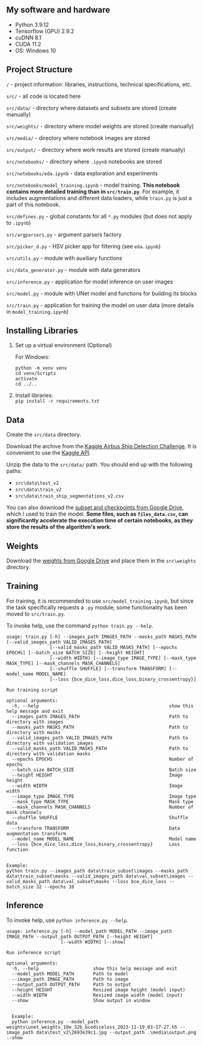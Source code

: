 ## My software and hardware

- Python 3.9.12
- Tensorflow (GPU) 2.9.2
- cuDNN 8.1
- CUDA 11.2
- OS: Windows 10


## Project Structure

`/` - project information: libraries, instructions, technical specifications, etc.

`src/` - all code is located here

`src/data/` - directory where datasets and subsets are stored (create manually)

`src/weights/` - directory where model weights are stored (create manually)

`src/media/` - directory where notebook images are stored

`src/output/` - directory where work results are stored (create manually)

`src/notebooks/` - directory where `.ipynb` notebooks are stored

`src/notebooks/eda.ipynb` - data exploration and experiments

`src/notebooks/model_training.ipynb` - model training. **This notebook contains more detailed training than in `src/train.py`**. For example, it includes augmentations and different data loaders, while `train.py` is just a part of this notebook.

`src/defines.py` - global constants for all `*.py` modules (but does not apply to `.ipynb`)

`src/argparsers.py` - argument parsers factory

`src/picker_d.py` - HSV picker app for filtering (see `eda.ipynb`)

`src/utils.py` - module with auxiliary functions

`src/data_generator.py` - module with data generators

`src/inference.py` - application for model inference on user images

`src/model.py` - module with UNet model and functions for building its blocks

`src/train.py` - application for training the model on user data (more details in `model_training.ipynb`)


## Installing Libraries

1) Set up a virtual environment (Optional) <br>

    For Windows:
    ```
    python -m venv venv
    cd venv/Scripts
    activate 
    cd ../..
    ```

2) Install libraries: <br>
`pip install -r requirements.txt`


## Data

Create the `src/data` directory.

Download the archive from the [Kaggle Airbus Ship Detection Challenge](https://www.kaggle.com/competitions/airbus-ship-detection). It is convenient to use the [Kaggle API](https://www.kaggle.com/docs/api).

Unzip the data to the `src/data/` path. You should end up with the following paths:
- `src\data\test_v2`
- `src\data\train_v2`
- `src\data\train_ship_segmentations_v2.csv`

You can also download the [subset and checkpoints from Google Drive](https://drive.google.com/drive/folders/1HAVF-6rz8LefGaEZDjvpI7yXx8R9PeGj?usp=sharing), which I used to train the model. **Some files, such as `files_data.csv`, can significantly accelerate the execution time of certain notebooks, as they store the results of the algorithm's work.**



## Weights

Download the [weights from Google Drive](https://drive.google.com/drive/folders/1HAVF-6rz8LefGaEZDjvpI7yXx8R9PeGj?usp=sharing) and place them in the `src\weights` directory.



## Training

For training, it is recommended to use `src/model_training.ipynb`, but since the task specifically requests a `.py` module, some functionality has been moved to `src/train.py`.

To invoke help, use the command `python train.py --help`.

```
usage: train.py [-h] --images_path IMAGES_PATH --masks_path MASKS_PATH [--valid_images_path VALID_IMAGES_PATH]
                [--valid_masks_path VALID_MASKS_PATH] [--epochs EPOCHS] [--batch_size BATCH_SIZE] [--height HEIGHT]
                [--width WIDTH] [--image_type IMAGE_TYPE] [--mask_type MASK_TYPE] [--mask_channels MASK_CHANNELS]
                [--shuffle SHUFFLE] [--transform TRANSFORM] [--model_name MODEL_NAME]
                [--loss {bce_dice_loss,dice_loss,binary_crossentropy}]

Run training script

optional arguments:
  -h, --help                                                show this help message and exit
  --images_path IMAGES_PATH                                 Path to directory with images
  --masks_path MASKS_PATH                                   Path to directory with masks
  --valid_images_path VALID_IMAGES_PATH                     Path to directory with validation images
  --valid_masks_path VALID_MASKS_PATH                       Path to directory with validation masks
  --epochs EPOCHS                                           Number of epochs
  --batch_size BATCH_SIZE                                   Batch size
  --height HEIGHT                                           Image height
  --width WIDTH                                             Image width 
  --image_type IMAGE_TYPE                                   Image type
  --mask_type MASK_TYPE                                     Mask type
  --mask_channels MASK_CHANNELS                             Number of mask channels
  --shuffle SHUFFLE                                         Shuffle data
  --transform TRANSFORM                                     Data augmentation transform
  --model_name MODEL_NAME                                   Model name
  --loss {bce_dice_loss,dice_loss,binary_crossentropy}      Loss function


Example: 
python train.py --images_path data\train_subset\images --masks_path data\train_subset\masks --valid_images_path data\val_subset\images --valid_masks_path data\val_subset\masks --loss bce_dice_loss --batch_size 32 --epochs 10
```


## Inference 

To invoke help, use `python inference.py --help`.

```
usage: inference.py [-h] --model_path MODEL_PATH --image_path IMAGE_PATH --output_path OUTPUT_PATH [--height HEIGHT]
                    [--width WIDTH] [--show]

Run inference script

optional arguments:
  -h, --help                    show this help message and exit
  --model_path MODEL_PATH       Path to model
  --image_path IMAGE_PATH       Path to image
  --output_path OUTPUT_PATH     Path to output
  --height HEIGHT               Resized image height (model input)
  --width WIDTH                 Resized image width (model input)
  --show                        Show output in window


  Example: 
  python inference.py --model_path weights\unet_weights_10e_32b_bcediceloss_2023-11-19_03-17-27.h5 --image_path data\test_v2\2693e39c1.jpg --output_path .\media\output.png --show
```